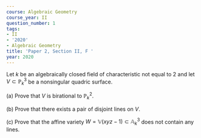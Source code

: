 ```yaml
---
course: Algebraic Geometry
course_year: II
question_number: 1
tags:
- II
- '2020'
- Algebraic Geometry
title: 'Paper 2, Section II, F '
year: 2020
---
```




Let $k$ be an algebraically closed field of characteristic not equal to 2 and let $V \subset \mathbb{P}_{k}^{3}$ be a nonsingular quadric surface.

(a) Prove that $V$ is birational to $\mathbb{P}_{k}^{2}$.

(b) Prove that there exists a pair of disjoint lines on $V$.

(c) Prove that the affine variety $W=\mathbb{V}(x y z-1) \subset \mathbb{A}_{k}^{3}$ does not contain any lines.